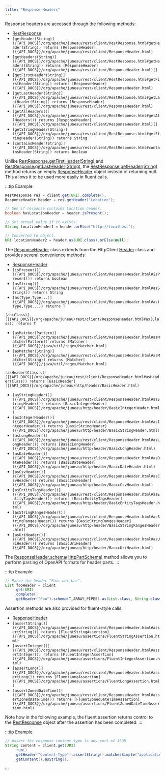 ```yaml
---
title: "Response Headers"
---
```


Response headers are accessed through the following methods:

- [RestResponse]({{API_DOCS}}/org/apache/juneau/rest/client/RestResponse.html)
- `[getHeader(String)]({{API_DOCS}}/org/apache/juneau/rest/client/RestResponse.html#getHeader(String)) returns [ResponseHeader]({{API_DOCS}}/org/apache/juneau/rest/client/ResponseHeader.html)`
- `[getHeaders(String)]({{API_DOCS}}/org/apache/juneau/rest/client/RestResponse.html#getHeaders(String)) returns [ResponseHeader]({{API_DOCS}}/org/apache/juneau/rest/client/ResponseHeader.html)[]`
- `[getFirstHeader(String)]({{API_DOCS}}/org/apache/juneau/rest/client/RestResponse.html#getFirstHeader(String)) returns [ResponseHeader]({{API_DOCS}}/org/apache/juneau/rest/client/ResponseHeader.html)`
- `[getLastHeader(String)]({{API_DOCS}}/org/apache/juneau/rest/client/RestResponse.html#getLastHeader(String)) returns [ResponseHeader]({{API_DOCS}}/org/apache/juneau/rest/client/ResponseHeader.html)`
- `[getAllHeaders()]({{API_DOCS}}/org/apache/juneau/rest/client/RestResponse.html#getAllHeaders()) returns [ResponseHeader]({{API_DOCS}}/org/apache/juneau/rest/client/ResponseHeader.html)[]`
- `[getStringHeader(String)]({{API_DOCS}}/org/apache/juneau/rest/client/RestResponse.html#getStringHeader(String)) returns String`
- `[containsHeader(String)]({{API_DOCS}}/org/apache/juneau/rest/client/RestResponse.html#containsHeader(String)) returns boolean`

Unlike [RestResponse.getFirstHeader(String)]({{API_DOCS}}/org/apache/juneau/rest/client/RestResponse.html#getFirstHeader(String)) and [RestResponse.getLastHeader(String)]({{API_DOCS}}/org/apache/juneau/rest/client/RestResponse.html#getLastHeader(String)), the [RestResponse.getHeader(String)]({{API_DOCS}}/org/apache/juneau/rest/client/RestResponse.html#getHeader(String)) method returns an empty [ResponseHeader]({{API_DOCS}}/org/apache/juneau/rest/client/ResponseHeader.html) object instead of returning null.
This allows it to be used more easily in fluent calls.

:::tip Example
```java
RestResponse res = client.get(URI).complete();
ResponseHeader header = res.getHeader("Location");

// See if response contains Location header.
boolean hasLocationHeader = header.isPresent();

// Get actual value if it exists.
String locationHeader1 = header.orElse("http://localhost");

// Converted to object.
URI locationHeader2 = header.as(URI.class).orElse(null);
```

The [ResponseHeader]({{API_DOCS}}/org/apache/juneau/rest/client/ResponseHeader.html) class extends from the HttpClient [Header]({{API_DOCS}}/org/apache/http/Header.html) class and provides several convenience
methods:

- [ResponseHeader]({{API_DOCS}}/org/apache/juneau/rest/client/ResponseHeader.html)
- `[isPresent()]({{API_DOCS}}/org/apache/juneau/rest/client/ResponseHeader.html#isPresent()) returns boolean`
- `[asString()]({{API_DOCS}}/org/apache/juneau/rest/client/ResponseHeader.html#asString()) returns String`
- `[as(Type,Type...)]({{API_DOCS}}/org/apache/juneau/rest/client/ResponseHeader.html#as(Type,Type...)) returns T`

`[as(Class)]({{API_DOCS}}/org/apache/juneau/rest/client/ResponseHeader.html#as(Class)) returns T`

- `[asMatcher(Pattern)]({{API_DOCS}}/org/apache/juneau/rest/client/ResponseHeader.html#asMatcher(Pattern)) returns [Matcher]({{API_DOCS}}/java/util/regex/Matcher.html)`
- `[asMatcher(String)]({{API_DOCS}}/org/apache/juneau/rest/client/ResponseHeader.html#asMatcher(String)) returns [Matcher]({{API_DOCS}}/java/util/regex/Matcher.html)`

`[asHeader(Class c)]({{API_DOCS}}/org/apache/juneau/rest/client/ResponseHeader.html#asHeader(Class)) returns [BasicHeader]({{API_DOCS}}/org/apache/juneau/http/header/BasicHeader.html)`

- `[asStringHeader()]({{API_DOCS}}/org/apache/juneau/rest/client/ResponseHeader.html#asStringHeader()) returns [BasicIntegerHeader]({{API_DOCS}}/org/apache/juneau/http/header/BasicIntegerHeader.html)`
- `[asIntegerHeader()]({{API_DOCS}}/org/apache/juneau/rest/client/ResponseHeader.html#asIntegerHeader()) returns [BasicStringHeader]({{API_DOCS}}/org/apache/juneau/http/header/BasicStringHeader.html)`
- `[asLongHeader()]({{API_DOCS}}/org/apache/juneau/rest/client/ResponseHeader.html#asLongHeader()) returns [BasicLongHeader]({{API_DOCS}}/org/apache/juneau/http/header/BasicLongHeader.html)`
- `[asDateHeader()]({{API_DOCS}}/org/apache/juneau/rest/client/ResponseHeader.html#asDateHeader()) returns [BasicDateHeader]({{API_DOCS}}/org/apache/juneau/http/header/BasicDateHeader.html)`
- `[asCsvHeader()]({{API_DOCS}}/org/apache/juneau/rest/client/ResponseHeader.html#asCsvHeader()) returns [BasicCsvHeader]({{API_DOCS}}/org/apache/juneau/http/header/BasicCsvHeader.html)`
- `[asEntityTagsHeader()]({{API_DOCS}}/org/apache/juneau/rest/client/ResponseHeader.html#asEntityTagsHeader()) returns [BasicEntityTagsHeader]({{API_DOCS}}/org/apache/juneau/http/header/BasicEntityTagsHeader.html)`
- `[asStringRangesHeader()]({{API_DOCS}}/org/apache/juneau/rest/client/ResponseHeader.html#asStringRangesHeader()) returns [BasicStringRangesHeader]({{API_DOCS}}/org/apache/juneau/http/header/BasicStringRangesHeader.html)`
- `[asUriHeader()]({{API_DOCS}}/org/apache/juneau/rest/client/ResponseHeader.html#asUriHeader()) returns [BasicUriHeader]({{API_DOCS}}/org/apache/juneau/http/header/BasicUriHeader.html)`

The [ResponseHeader.schema(HttpPartSchema)]({{API_DOCS}}/org/apache/juneau/rest/client/ResponseHeader.html#schema(HttpPartSchema)) method allows you to perform parsing of OpenAPI formats for
header parts.
:::

:::tip Example
```java
// Parse the header "Foo: bar|baz".
List fooHeader = client
    .get(URI)
    .complete()
    .getHeader("Foo").schema(T_ARRAY_PIPES).as(List.class, String.class);
```

Assertion methods are also provided for fluent-style calls:

- [ResponseHeader]({{API_DOCS}}/org/apache/juneau/rest/client/ResponseHeader.html)
- `[assertString()]({{API_DOCS}}/org/apache/juneau/rest/client/ResponseHeader.html#assertString()) returns [FluentStringAssertion]({{API_DOCS}}/org/apache/juneau/assertions/FluentStringAssertion.html)`
- `[assertInteger()]({{API_DOCS}}/org/apache/juneau/rest/client/ResponseHeader.html#assertInteger()) returns [FluentIntegerAssertion]({{API_DOCS}}/org/apache/juneau/assertions/FluentIntegerAssertion.html)`
- `[assertLong()]({{API_DOCS}}/org/apache/juneau/rest/client/ResponseHeader.html#assertLong()) returns [FluentLongAssertion]({{API_DOCS}}/org/apache/juneau/assertions/FluentLongAssertion.html)`
- `[assertZonedDateTime()]({{API_DOCS}}/org/apache/juneau/rest/client/ResponseHeader.html#assertZonedDateTime()) returns [FluentZonedDateTimeAssertion]({{API_DOCS}}/org/apache/juneau/assertions/FluentZonedDateTimeAssertion.html)`

Note how in the following example, the fluent assertion returns control to the [RestResponse]({{API_DOCS}}/org/apache/juneau/rest/client/RestResponse.html) object after
the assertion has been completed:
:::

:::tip Example
```java
// Assert the response content type is any sort of JSON.
String content = client.get(URI)
    .run()
    .getHeader("Content-Type").assertString().matchesSimple("application/json*")
    .getContent().asString();
```
:::